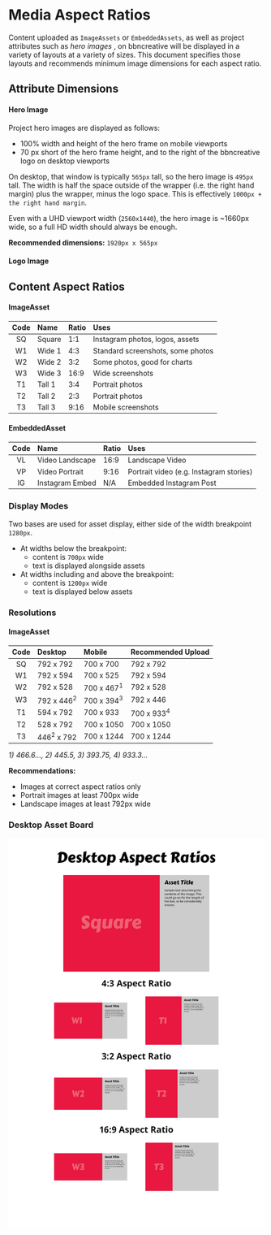# Media Aspect Ratios

Content uploaded as `ImageAssets` or `EmbeddedAssets`, as well as project attributes such as _hero images_ , on bbncreative will be displayed in a variety of layouts at a variety of sizes. This document specifies those layouts and recommends minimum image dimensions for each aspect ratio.

## Attribute Dimensions
#### Hero Image
Project hero images are displayed as follows:
- 100% width and height of the hero frame on mobile viewports
- 70 px short of the hero frame height, and to the right of the bbncreative logo on desktop viewports

On desktop, that window is typically `565px` tall, so the hero image is `495px` tall. The width is half the space outside of the wrapper (i.e. the right hand margin) plus the wrapper, minus the logo space. This is effectively `1000px + the right hand margin`.

Even with a UHD viewport width (`2560x1440`), the hero image is ~1660px wide, so a full HD width should always be enough.

**Recommended dimensions:** `1920px x 565px`

#### Logo Image


## Content Aspect Ratios

#### ImageAsset
| Code | Name | Ratio | Uses |
|:--:|:--|:--|:--|
| SQ | Square | 1:1 | Instagram photos, logos, assets
| W1 | Wide 1 | 4:3 | Standard screenshots, some photos |
| W2 | Wide 2 | 3:2 | Some photos, good for charts |
| W3 | Wide 3 | 16:9 | Wide screenshots |
| T1 | Tall 1 | 3:4 | Portrait photos |
| T2 | Tall 2 | 2:3 | Portrait photos |
| T3 | Tall 3 | 9:16 | Mobile screenshots |

#### EmbeddedAsset
| Code | Name | Ratio | Uses |
|:--:|:--|:--|:--|
| VL | Video Landscape | 16:9 | Landscape Video |
| VP | Video Portrait | 9:16 | Portrait video (e.g. Instagram stories) |
| IG | Instagram Embed | N/A | Embedded Instagram Post |

### Display Modes
Two bases are used for asset display, either side of the width breakpoint `1280px`.
- At widths below the breakpoint:
    - content is `700px` wide
    - text is displayed alongside assets
- At widths including and above the breakpoint:
    - content is `1200px` wide
    - text is displayed below assets

### Resolutions

#### ImageAsset
| Code | Desktop | Mobile | Recommended Upload |
|:--:|:--|:--|:--|
| SQ | 792 x 792 | 700 x 700 | 792 x 792 |
| W1 | 792 x 594 | 700 x 525 | 792 x 594 |
| W2 | 792 x 528 | 700 x 467<sup>1</sup> | 792 x 528 |
| W3 | 792 x 446<sup>2</sup> | 700 x 394<sup>3</sup> | 792 x 446 |
| T1 | 594 x 792 | 700 x 933 | 700 x 933<sup>4</sup> |
| T2 | 528 x 792 | 700 x 1050 | 700 x 1050 |
| T3 | 446<sup>2</sup> x 792 | 700 x 1244 | 700 x 1244 |

*1) 466.6..., 2) 445.5, 3) 393.75, 4) 933.3...*

**Recommendations:**
- Images at correct aspect ratios only
- Portrait images at least 700px wide
- Landscape images at least 792px wide


### Desktop Asset Board
![Desktop Asset Board](Desktop_Asset_Board.png)

